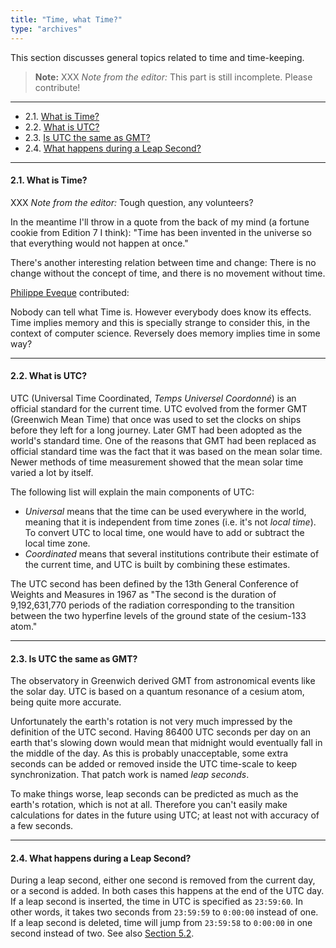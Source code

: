 ```yaml
---
title: "Time, what Time?"
type: "archives"
---
```


This section discusses general topics related to time and time-keeping.

> **Note:** XXX _Note from the editor:_ This part is still incomplete. Please contribute!

* * *

* 2.1. [What is Time?](#21-what-is-time)
* 2.2. [What is UTC?](#22-what-is-utc)
* 2.3. [Is UTC the same as GMT?](#23-is-utc-the-same-as-gmt)
* 2.4. [What happens during a Leap Second?](#24-what-happens-during-a-leap-second)

* * *

#### 2.1. What is Time?

XXX _Note from the editor:_ Tough question, any volunteers?

In the meantime I'll throw in a quote from the back of my mind (a fortune cookie from Edition 7 I think): "Time has been invented in the universe so that everything would not happen at once."

There's another interesting relation between time and change: There is no change without the concept of time, and there is no movement without time.

[Philippe Eveque](mailto:philippe_eveque@grenoble.hp.com) contributed:

Nobody can tell what Time is. However everybody does know its effects. Time implies memory and this is specially strange to consider this, in the context of computer science. Reversely does memory implies time in some way?

* * *

#### 2.2. What is UTC?

UTC (Universal Time Coordinated, _Temps Universel Coordonné_) is an official standard for the current time. UTC evolved from the former GMT (Greenwich Mean Time) that once was used to set the clocks on ships before they left for a long journey. Later GMT had been adopted as the world's standard time. One of the reasons that GMT had been replaced as official standard time was the fact that it was based on the mean solar time. Newer methods of time measurement showed that the mean solar time varied a lot by itself.

The following list will explain the main components of UTC:

* _Universal_ means that the time can be used everywhere in the world, meaning that it is independent from time zones (i.e. it's not _local time_). To convert UTC to local time, one would have to add or subtract the local time zone.
* _Coordinated_ means that several institutions contribute their estimate of the current time, and UTC is built by combining these estimates.

The UTC second has been defined by the 13th General Conference of Weights and Measures in 1967 as "The second is the duration of 9,192,631,770 periods of the radiation corresponding to the transition between the two hyperfine levels of the ground state of the cesium-133 atom."

* * *

#### 2.3. Is UTC the same as GMT?

The observatory in Greenwich derived GMT from astronomical events like the solar day. UTC is based on a quantum resonance of a cesium atom, being quite more accurate.

Unfortunately the earth's rotation is not very much impressed by the definition of the UTC second. Having 86400 UTC seconds per day on an earth that's slowing down would mean that midnight would eventually fall in the middle of the day. As this is probably unacceptable, some extra seconds can be added or removed inside the UTC time-scale to keep synchronization. That patch work is named _leap seconds_.

To make things worse, leap seconds can be predicted as much as the earth's rotation, which is not at all. Therefore you can't easily make calculations for dates in the future using UTC; at least not with accuracy of a few seconds.

* * *

#### 2.4. What happens during a Leap Second?

During a leap second, either one second is removed from the current day, or a second is added. In both cases this happens at the end of the UTC day. If a leap second is inserted, the time in UTC is specified as `23:59:60`. In other words, it takes two seconds from `23:59:59` to `0:00:00` instead of one. If a leap second is deleted, time will jump from `23:59:58` to `0:00:00` in one second instead of two. See also [Section 5.2](NTP-s-algo-kernel.htm).